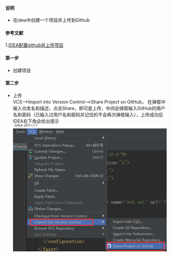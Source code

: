 #### 说明

* 在idea中创建一个项目并上传到Github

#### 参考文献
1.[IDEA配置github并上传项目](https://www.cnblogs.com/jinjiyese153/p/6796668.html)

#### 第一步
* 创建项目


#### 第二步
* 上传  
VCS-->Import into Version Control-->Share Project on GitHub，
在弹框中输入仓库名和描述，点击Share，即可是上传，中间会弹窗输入GitHub的用户名和密码（已输入过用户名和密码并记住的不会再次弹框输入），上传成功后IDEA右下角会给出提示  
![图示](../img/2018-12-11-1.png)